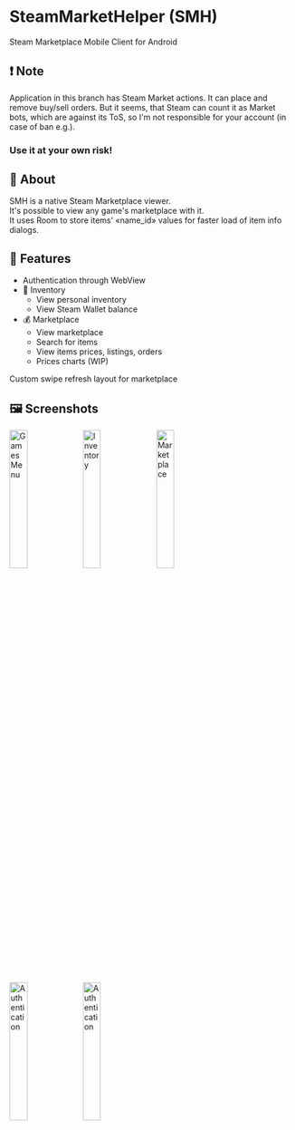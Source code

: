 # SteamMarketHelper (SMH)
Steam Marketplace Mobile Client for Android

## ❗ Note
Application in this branch has Steam Market actions. It can place and remove buy/sell orders.
But it seems, that Steam can count it as Market bots, which are against its ToS, so I'm not responsible for your account (in case of ban e.g.).
### Use it at your own risk!

## 📝 About
SMH is a native Steam Marketplace viewer.\
It's possible to view any game's marketplace with it.\
It uses Room to store items' «name_id» values for faster load of item info dialogs.

## 👀 Features
- Authentication through WebView
- 🧰 Inventory
  - View personal inventory
  - View Steam Wallet balance
- 💰 Marketplace
  - View marketplace
  - Search for items
  - View items prices, listings, orders
  - Prices charts (WIP)

Custom swipe refresh layout for marketplace

## 🖼 Screenshots
<img src="https://i.imgur.com/uDDkPlt.png" alt="Games Menu" width="25%" height="25%"> <img src="https://i.imgur.com/N8mHLXA.png" alt="Inventory" width="25%" height="25%"> <img src="https://i.imgur.com/YfqwmT2.png" alt="Marketplace" width="25%" height="25%"> <img src="https://i.imgur.com/Xo8i19Y.png" alt="Authentication" width="25%" height="25%"> <img src="https://imgur.com/aQpACtE.png" alt="Authentication" width="25%" height="25%">